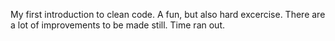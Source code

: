 My first introduction to clean code. A fun, but also hard excercise. There are a lot of improvements to be made still. Time ran out.
